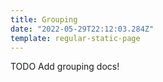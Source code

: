 ```yaml
---
title: Grouping
date: "2022-05-29T22:12:03.284Z"
template: regular-static-page
---
```


TODO Add grouping docs!
